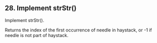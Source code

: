 ## 28. Implement strStr()

Implement strStr().

Returns the index of the first occurrence of needle in haystack, or -1 if needle is not part of haystack.

